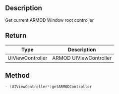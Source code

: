 ## Description

Get current ARMOD Window root controller

## Return

| Type                                                      | Description            |
| --------------------------------------------------------- | ---------------------- |
| <highlight color="#B092CA"> UIViewController </highlight> | ARMOD UIViewController |

## Method

```objectivec
- (UIViewController*)getARMODController
```
